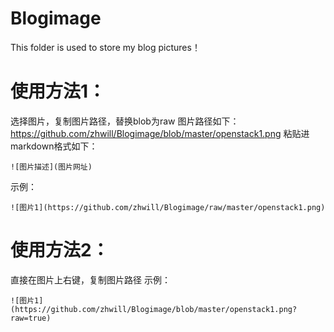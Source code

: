 # Blogimage

This folder is used to store my blog pictures！

# 使用方法1：

选择图片，复制图片路径，替换blob为raw
图片路径如下：
https://github.com/zhwill/Blogimage/blob/master/openstack1.png
粘贴进markdown格式如下：

```
![图片描述](图片网址) 
```

示例：

```
![图片1](https://github.com/zhwill/Blogimage/raw/master/openstack1.png)
```

# 使用方法2：

直接在图片上右键，复制图片路径
示例：

```
![图片1](https://github.com/zhwill/Blogimage/blob/master/openstack1.png?raw=true)
```







